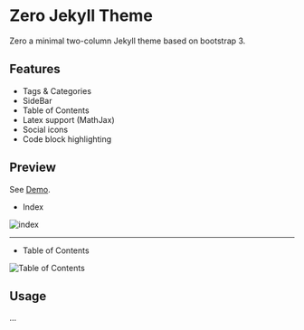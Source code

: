 # Zero Jekyll Theme

Zero a minimal two-column Jekyll theme based on bootstrap 3.

## Features

- Tags & Categories
- SideBar
- Table of Contents
- Latex support (MathJax)
- Social icons
- Code block highlighting

##  Preview

See [Demo](https://lszero.github.io/).

* Index

![index](http://wx2.sinaimg.cn/large/89ddd432ly1fi9z1afly6j21kw0n27bg.jpg)

---

* Table of Contents

![Table of Contents](http://wx1.sinaimg.cn/large/89ddd432ly1fi9z156qwoj21kw0xethg.jpg)

## Usage

...





